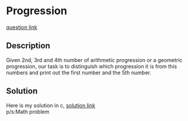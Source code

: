 # Progression
[question link](https://140.114.85.195/problem/3)

## Description
Given 2nd, 3rd and 4th number of arithmetic progression or a geometric progression, our task is to distinguish which progression it is from this numbers and print out the first number and the 5th number.

## Solution
Here is my solution in c, [solution link](https://github.com/SJieNg123/Code-practice/blob/main/nthu/Problem3-Progression.c)
<br>p/s:Math problem
